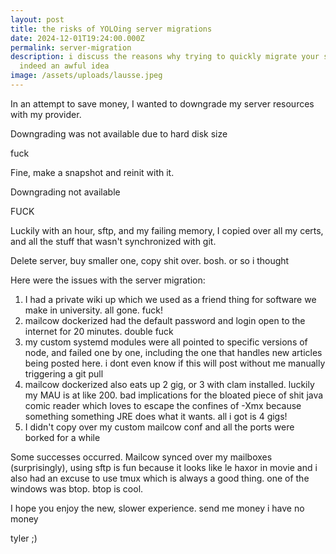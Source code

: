 ```yaml
---
layout: post
title: the risks of YOLOing server migrations
date: 2024-12-01T19:24:00.000Z
permalink: server-migration
description: i discuss the reasons why trying to quickly migrate your server is
  indeed an awful idea
image: /assets/uploads/lausse.jpeg
---
```

In an attempt to save money, I wanted to downgrade my server resources with my provider.

Downgrading was not available due to hard disk size

fuck

Fine, make a snapshot and reinit with it.

Downgrading not available

FUCK

Luckily with an hour, sftp, and my failing memory, I copied over all my certs, and all the stuff that wasn't synchronized with git.

Delete server, buy smaller one, copy shit over. bosh. or so i thought

Here were the issues with the server migration:

1. I had a private wiki up which we used as a friend thing for software we make in university. all gone. fuck!
2. mailcow dockerized had the default password and login open to the internet for 20 minutes. double fuck
3. my custom systemd modules were all pointed to specific versions of node, and failed one by one, including the one that handles new articles being posted here. i dont even know if this will post without me manually triggering a git pull
4. mailcow dockerized also eats up 2 gig, or 3 with clam installed. luckily my MAU is at like 200. bad implications for the bloated piece of shit java comic reader which loves to escape the confines of -Xmx because something something JRE does what it wants. all i got is 4 gigs!
5. I didn't copy over my custom mailcow conf and all the ports were borked for a while

Some successes occurred. Mailcow synced over my mailboxes (surprisingly), using sftp is fun because it looks like le haxor in movie and i also had an excuse to use tmux which is always a good thing. one of the windows was btop. btop is cool.

I hope you enjoy the new, slower experience. send me money i have no money

tyler ;)
